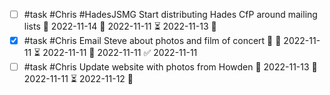 - [ ] #task #Chris #HadesJSMG Start distributing Hades CfP around mailing lists 📅 2022-11-14 🛫 2022-11-11 ⏳ 2022-11-13 🔼 
- [x] #task #Chris Email Steve about photos and film of concert 🔼 🛫 2022-11-11 ⏳ 2022-11-11 📅 2022-11-11 ✅ 2022-11-11
- [ ] #task #Chris Update website with photos from Howden 📅 2022-11-13 🛫 2022-11-11 ⏳ 2022-11-12 🔼 